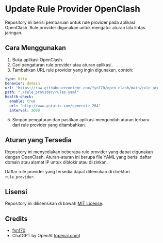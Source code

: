# Update Rule Provider OpenClash

Repository ini berisi pembaruan untuk rule provider pada aplikasi OpenClash. Rule provider digunakan untuk mengatur aturan lalu lintas jaringan.

## Cara Menggunakan

1. Buka aplikasi OpenClash.
2. Cari pengaturan rule provider atau aturan aplikasi.
3. Tambahkan URL rule provider yang ingin digunakan, contoh: 
```yaml
type: http
behavior: domain
url: "https://raw.githubusercontent.com/fyn170/open_clash/main/rule_provider/ads.yaml"
path: "./rule_provider/rules.yaml"
health-check:
  enable: true
  url: "http://www.gstatic.com/generate_204"
  interval: 3600
```
5. Simpan pengaturan dan pastikan aplikasi mengunduh aturan terbaru dari rule provider yang ditambahkan.

## Aturan yang Tersedia

Repository ini menyediakan beberapa rule provider yang dapat digunakan dengan OpenClash. Aturan-aturan ini berupa file YAML yang berisi daftar domain atau alamat IP untuk diblokir atau diizinkan.

Daftar rule provider yang tersedia dapat ditemukan di direktori `rule_provider`.

## Lisensi

Repository ini dilisensikan di bawah [MIT License](./LICENSE).

## Credits
- [fyn170](https://github.com/fyn170/open_clash)
- ChatGPT by OpenAI ([openai.com](https://chat.openai.com))
